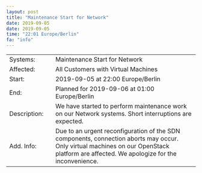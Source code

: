 ```yaml
---
layout: post
title: "Maintenance Start for Network"
date: 2019-09-05
date: 2019-09-05
time: "22:01 Europe/Berlin"
fa: "info"
---
```


|                   |   |                                                                      |
|-------------------|---|----------------------------------------------------------------------|
| Systems:          |   | Maintenance Start for Network|
| Affected:         |   | All Customers with Virtual Machines |
| Start:            |   | 2019-09-05 at 22:00 Europe/Berlin |
| End:              |   | Planned for 2019-09-06 at 01:00  Europe/Berlin |
| Description:      |   | We have started to perform maintenance work on our Network systems. Short interruptions are expected. |
| Add. Info:        |   | Due to an urgent reconfiguration of the SDN components, connection aborts may occur. Only virtual machines on our OpenStack platform are affected. We apologize for the inconvenience. |